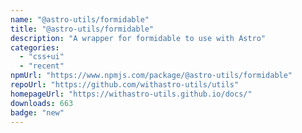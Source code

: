 ```yaml
---
name: "@astro-utils/formidable"
title: "@astro-utils/formidable"
description: "A wrapper for formidable to use with Astro"
categories:
  - "css+ui"
  - "recent"
npmUrl: "https://www.npmjs.com/package/@astro-utils/formidable"
repoUrl: "https://github.com/withastro-utils/utils"
homepageUrl: "https://withastro-utils.github.io/docs/"
downloads: 663
badge: "new"
---
```

